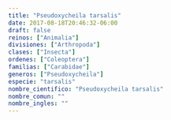 ```yaml
---
title: "Pseudoxycheila tarsalis"
date: 2017-08-18T20:46:32-06:00
draft: false
reinos: ["Animalia"]
divisiones: ["Arthropoda"]
clases: ["Insecta"]
ordenes: ["Coleoptera"]
familias: ["Carabidae"]
generos: ["Pseudoxycheila"]
especie: "tarsalis"
nombre_cientifico: "Pseudoxycheila tarsalis"
nombre_comun: ""
nombre_ingles: ""
---
```

